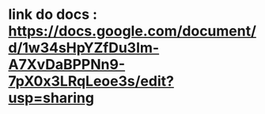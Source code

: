 # link do docs : https://docs.google.com/document/d/1w34sHpYZfDu3Im-A7XvDaBPPNn9-7pX0x3LRqLeoe3s/edit?usp=sharing